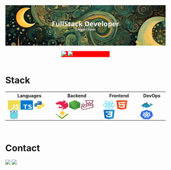 [![banner](https://github.com/GregoriSimei/GregoriSimei/blob/main/img/banner1.png)](/)
<div style="margin-left: auto; margin-right: auto; background: red; width: 30%;">
  <img height="180em" src="https://github-readme-stats.vercel.app/api?username=GregoriSimei&show_icons=true&count_private=true&rank_icon=github&icon_color=f8ab26&title_color=738f65&text_color=b0b0b0&bg_color=00000000&hide_border=true"/>
  <img height="180em" src="https://github-readme-stats.vercel.app/api/top-langs/?username=GregoriSimei&layout=compact&langs_count=16&icon_color=f8ab26&title_color=738f65&text_color=b0b0b0&bg_color=00000000&hide_border=true"/>
</div>
<br>

# Stack
<table style="margin-left: auto; margin-right: auto;">
  <tr>
    <th>Languages</th>
    <th>Backend</th>
    <th>Frontend</th>
    <th>DevOps</th>
  </tr>
  <tr>
    <td>
      <div style="display: flex; flex-wrap: wrap;">
        <img align="center" alt="Greg-Js" height="30" width="40" src="https://raw.githubusercontent.com/devicons/devicon/master/icons/javascript/javascript-plain.svg">
        <img align="center" alt="Greg-Ts" height="30" width="40" src="https://raw.githubusercontent.com/devicons/devicon/master/icons/typescript/typescript-plain.svg">
        <img align="center" alt="Greg-Python" height="30" width="40" src="https://raw.githubusercontent.com/devicons/devicon/master/icons/python/python-original.svg">
        <img align="center" alt="Greg-Python" height="30" width="40" src="https://raw.githubusercontent.com/devicons/devicon/master/icons/go/go-original.svg">
      <div>
    </td>
    <td>
     <div style="display: flex; flex-wrap: wrap;">
       <img align="center" alt="Greg-Nest" height="30" width="40" src="https://raw.githubusercontent.com/devicons/devicon/master/icons/nestjs/nestjs-original.svg">
       <img align="center" alt="Greg-Node" height="30" width="40" src="https://raw.githubusercontent.com/devicons/devicon/master/icons/nodejs/nodejs-original.svg">
       <img align="center" alt="Greg-Jest" height="30" width="40" src="https://raw.githubusercontent.com/devicons/devicon/master/icons/jest/jest-plain.svg">
       <img align="center" alt="Greg-Vitest" height="30" width="40" src="https://raw.githubusercontent.com/devicons/devicon/master/icons/vitest/vitest-original.svg">
     <div>
    </td>
    <td>
       <div style="display: flex; flex-wrap: wrap;">
         <img align="center" alt="Greg-React" height="30" width="40" src="https://raw.githubusercontent.com/devicons/devicon/master/icons/react/react-original.svg">
         <img align="center" alt="Greg-HTML" height="30" width="40" src="https://raw.githubusercontent.com/devicons/devicon/master/icons/html5/html5-original.svg">
         <img align="center" alt="Greg-CSS" height="30" width="40" src="https://raw.githubusercontent.com/devicons/devicon/master/icons/css3/css3-original.svg">
       </div>
    </td>
    <td>
       <div style="display: flex; flex-wrap: wrap;">
         <img align="center" alt="Greg-React" height="30" width="40" src="https://raw.githubusercontent.com/devicons/devicon/master/icons/docker/docker-original.svg">
         <img align="center" alt="Greg-HTML" height="30" width="40" src="https://raw.githubusercontent.com/devicons/devicon/master/icons/kubernetes/kubernetes-original.svg">
       </div>
    </td>
  </tr>
</table>
<br>

# Contact 
<div> 
  <a href = "mailto:gregorisimei@gmail.com"><img src="https://img.shields.io/badge/-Gmail-%23333?style=for-the-badge&logo=gmail&logoColor=white" target="_blank"></a>
  <a href="https://www.linkedin.com/in/gregori-simei-8b0703197" target="_blank"><img src="https://img.shields.io/badge/-LinkedIn-%230077B5?style=for-the-badge&logo=linkedin&logoColor=white" target="_blank"></a>
</div>
